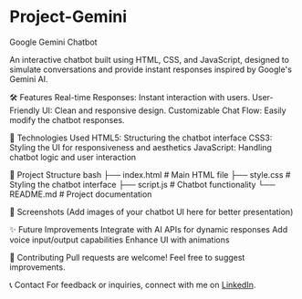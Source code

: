 # Project-Gemini
Google Gemini Chatbot

An interactive chatbot built using HTML, CSS, and JavaScript, designed to simulate conversations and provide instant responses inspired by Google's Gemini AI.

🛠️ Features
Real-time Responses: Instant interaction with users.
User-Friendly UI: Clean and responsive design.
Customizable Chat Flow: Easily modify the chatbot responses.

🚀 Technologies Used
HTML5: Structuring the chatbot interface
CSS3: Styling the UI for responsiveness and aesthetics
JavaScript: Handling chatbot logic and user interaction

📂 Project Structure
bash
├── index.html         # Main HTML file
├── style.css          # Styling the chatbot interface
├── script.js          # Chatbot functionality
└── README.md          # Project documentation

📸 Screenshots
(Add images of your chatbot UI here for better presentation)

✨ Future Improvements
Integrate with AI APIs for dynamic responses
Add voice input/output capabilities
Enhance UI with animations

🤝 Contributing
Pull requests are welcome! Feel free to suggest improvements.

📞 Contact
For feedback or inquiries, connect with me on [LinkedIn](https://www.linkedin.com/in/deepak-shroff-0b51792ba/).
